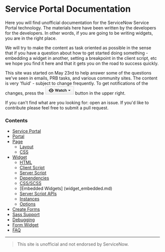# Service Portal Documentation

Here you will find unofficial documentation for the ServiceNow Service Portal technology.   The materials here have been written by the developers for the developers.  In other words, if you are going to be writing widgets, you are in the right place.

We will try to make the content as task oriented as possible in the sense that if you have a question about how to get started doing something - embedding a widget in another, setting a breakpoint in the client script, etc we hope you find it here and that it gets you on the road to success quickly.   

This site was started on May 23rd to help answer some of the questions we've seen in emails, PRB tasks, and various community sites.   The content is very 'fluid' - subject to change frequently.   To get notifications of the changes, press the ![watch button](/assets/home/watch.png) button in the upper right.

If you can't find what are you looking for: open an issue. If you'd like to contribute please feel free to submit a pull request.

### Contents

+ [Service Portal](/service_portal.md)
+ [Portal](/portal.md)
+ [Page](/page.md)
  - [Layout](page_layout.md)
  - [CSS](/page_css.md)
+ [Widget](/widget.md)
  - [HTML](widget_html.md)
  - [Client Script](widget_client_script.md)
  - [Server Script](widget_server_script.md)  
  - [Dependencies](widget_dependencies.md)
  - [CSS/SCSS](css.md)
  - [Embedded Widgets] (widget_embedded.md)
  - [Server Script APIs](widget_server_script_apis.md)
  - [Instances](/widget_instances.md)
  - [Options](/widget_options.md)
+ [Create Forms](/create_forms.md)
+ [Sass Support](css.md)
+ [Debugging](/debugging.md)
+ [Form Widget](/form.md) 
+ [FAQ](/faq.md)

___

>This site is unofficial and not endorsed by ServiceNow.
